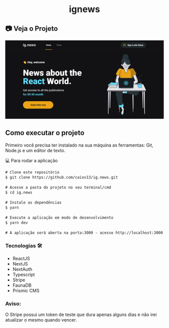 <h1 align="center">ignews</h1>

## 📷 Veja o Projeto

<div align="center">

![imagem do projeto](https://github.com/caiov13/ig.news/blob/main/github/1.PNG)

</div>

## Como executar o projeto
Primeiro você precisa ter instalado na sua máquina as ferramentas: Git, Node.js e um editor de texto.

💻 Para rodar a aplicação
```
# Clone este repositório
$ git clone https://github.com/caiov13/ig.news.git

# Acesse a pasta do projeto no seu terminal/cmd
$ cd ig.news

# Instale as dependências
$ yarn

# Execute a aplicação em modo de desenvolvimento
$ yarn dev

# A aplicação será aberta na porta:3000 - acesse http://localhost:3000

```

### Tecnologias 🛠
* ReactJS
* NextJS
* NextAuth
* Typescript
* Stripe
* FaunaDB
* Prismic CMS

### Aviso:
O Stripe possui um token de teste que dura apenas alguns dias e não irei atualizar o mesmo quando vencer.
